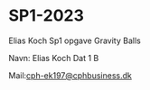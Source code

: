 # SP1-2023
 Elias Koch Sp1 opgave Gravity Balls

Navn: Elias Koch Dat 1 B

Mail:cph-ek197@cphbusiness.dk
